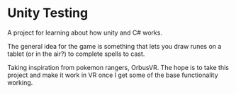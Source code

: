 # Unity Testing

A project for learning about how unity and C# works.

The general idea for the game is something that lets you draw runes on a tablet (or in the air?) to complete spells to cast.

Taking inspiration from pokemon rangers, OrbusVR. 
The hope is to take this project and make it work in VR once I get some of the base functionality working.
